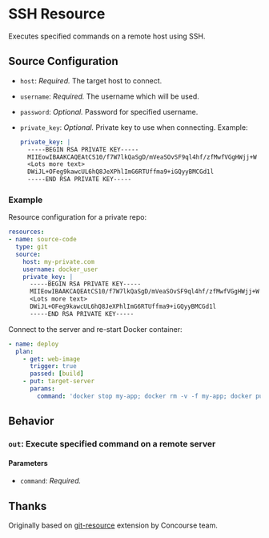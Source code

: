 # SSH Resource

Executes specified commands on a remote host using SSH.

## Source Configuration

* `host`: *Required.* The target host to connect.

* `username`: *Required.* The username which will be used.

* `password`: *Optional.* Password for specified username.

* `private_key`: *Optional.* Private key to use when connecting. Example:

    ```yaml
    private_key: |
      -----BEGIN RSA PRIVATE KEY-----
      MIIEowIBAAKCAQEAtCS10/f7W7lkQaSgD/mVeaSOvSF9ql4hf/zfMwfVGgHWjj+W
      <Lots more text>
      DWiJL+OFeg9kawcUL6hQ8JeXPhlImG6RTUffma9+iGQyyBMCGd1l
      -----END RSA PRIVATE KEY-----
    ```

### Example

Resource configuration for a private repo:

```yaml
resources:
- name: source-code
  type: git
  source:
    host: my-private.com
    username: docker_user
    private_key: |
      -----BEGIN RSA PRIVATE KEY-----
      MIIEowIBAAKCAQEAtCS10/f7W7lkQaSgD/mVeaSOvSF9ql4hf/zfMwfVGgHWjj+W
      <Lots more text>
      DWiJL+OFeg9kawcUL6hQ8JeXPhlImG6RTUffma9+iGQyyBMCGd1l
      -----END RSA PRIVATE KEY-----
```

Connect to the server and re-start Docker container:

```yaml
- name: deploy
  plan:
    - get: web-image
      trigger: true
      passed: [build]
    - put: target-server
      params:
        command: 'docker stop my-app; docker rm -v -f my-app; docker pull my-private.com:5000/my-app && docker run -d -p 80:80 --restart=always --name my-app my-private.com:5000/my-app'
```

## Behavior

### `out`: Execute specified command on a remote server

#### Parameters

* `command`: *Required.*

## Thanks

Originally based on [git-resource](https://github.com/concourse/git-resource) extension by Concourse team.
